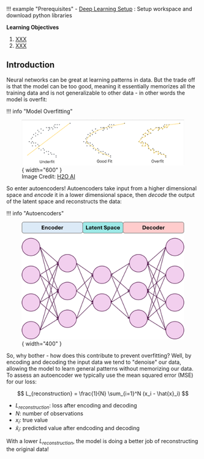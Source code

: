
!!! example "Prerequisites"
    - [Deep Learning Setup](./00_setup.md) : Setup workspace and download python libraries

**Learning Objectives**
1. [XXX](#)
2. [XXX](#)

## Introduction

Neural networks can be great at learning patterns in data. But the trade off is that the model can be too good, meaning it essentially memorizes all the training data and is not generalizable to other data - in other words the model is overfit:

!!! info "Model Overfitting"
    <figure markdown="span">
      ![](img/overfitting.png){ width="600" }
      <figcaption>Image Credit: [H2O AI](https://h2o.ai/wiki/overfitting/)</figcaption>
    </figure>

So enter autoencoders! Autoencoders take input from a higher dimensional space and _encode_ it in a lower dimensional space, then _decode_ the output of the latent space and reconstructs the data:

!!! info "Autoencoders"
    <figure markdown="span">
      ![](img/autoencoder.png){ width="400" }
      <figcaption></figcaption>
    </figure>


So, why bother - how does this contribute to prevent overfitting? Well, by encoding and decoding the input data we tend to "denoise" our data, allowing the model to learn general patterns without memorizing our data. To assess an autoencoder we typically use the mean squared error (MSE) for our loss:

$$
L_{reconstruction} = \frac{1}{N} \sum_{i=1}^N (x_i - \hat{x}_i)
$$

- $L_{reconstruction}$: loss after encoding and decoding
- $N$: number of observations
- $x_i$: true value
- $\hat{x}_i$: predicted value after endcoding and decoding

With a lower $L_{reconstruction}$, the model is doing a better job of reconstructing the original data!


